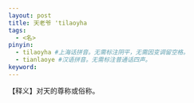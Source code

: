 ```yaml
---
layout: post
title: 天老爷 'tilaoyha 
tags:
  - <名>
pinyin: 
  - tilaoyha #上海话拼音。无需标注阴平，无需因变调留空格。 
  - tianlaoye #汉语拼音。无需标注普通话四声。
keyword: 
---
```


【释义】对天的尊称或俗称。            
                               